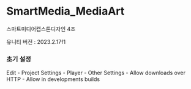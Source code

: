 # SmartMedia_MediaArt
스마트미디어캡스톤디자인 4조

유니티 버전 : 2023.2.17f1

### 초기 설정
Edit - Project Settings - Player - Other Settings - Allow downloads over HTTP - Allow in developments builds

